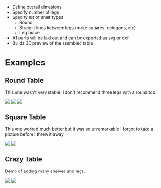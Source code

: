 * Define overall dimesions
* Specify number of legs
* Specify list of shelf types
  * Round
  * Straight lines between legs (make squares, octogons, etc)
  * Leg brace
* All parts will be laid out and can be exported as svg or dxf
* Builds 3D preview of the assmbled table

# Examples

## Round Table
This one wasn't very stable, I don't recommend three legs with a round top.

![](https://raw.githubusercontent.com/AaronVerDow/End_Table/master/output/round_table_assembled.png)
![](https://raw.githubusercontent.com/AaronVerDow/End_Table/master/output/round_table_cutsheet.png)
![](https://raw.githubusercontent.com/AaronVerDow/End_Table/master/pics/round_table.jpg)

## Square Table

This one worked much better but it was so unremarkable I forgot to take a picture before I threw it away.

![](https://raw.githubusercontent.com/AaronVerDow/End_Table/master/output/square_table_assembled.png)
![](https://raw.githubusercontent.com/AaronVerDow/End_Table/master/output/square_table_cutsheet.png)

## Crazy Table

Demo of adding many shelves and legs.

![](https://raw.githubusercontent.com/AaronVerDow/End_Table/master/output/so_many_legs_assembled.png)
![](https://raw.githubusercontent.com/AaronVerDow/End_Table/master/output/so_many_legs_cutsheet.png)

